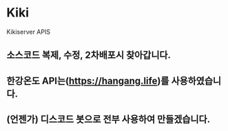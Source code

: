 # Kiki
Kikiserver APIS
## 소스코드 복제, 수정, 2차배포시 찾아갑니다.
## 한강온도 API는(https://hangang.life)를 사용하였습니다.
## (언젠가) 디스코드 봇으로 전부 사용하여 만들겠습니다.
